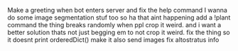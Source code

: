 
Make a greeting when bot enters server and fix the help command
I wanna do some image segmentation stuf too so ha that aint happening
add a !plant command
the thing breaks randomly when ppl crop it weird. and i want a better solution thats not just begging em to not crop it weird.
fix the thing so it doesnt print orderedDict()
make it also send images
fix altostratus info